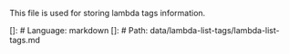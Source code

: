 This file is used for storing lambda tags information.

[]: # Language: markdown
[]: # Path: data/lambda-list-tags/lambda-list-tags.md